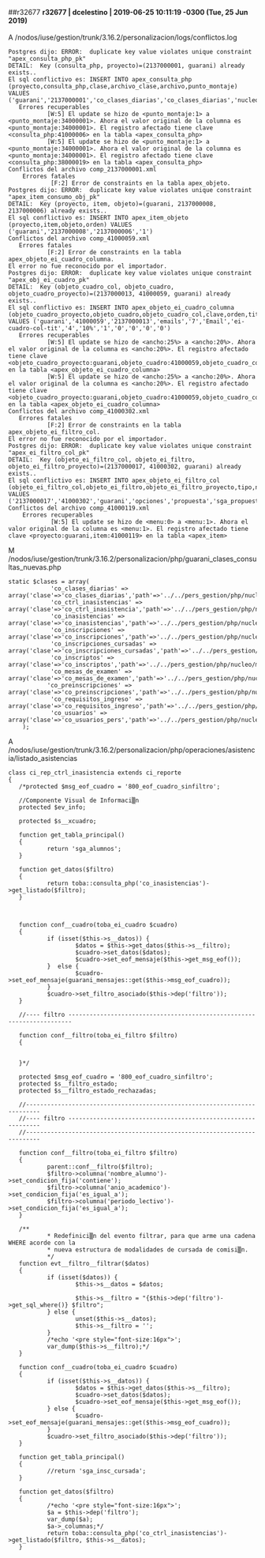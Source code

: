 ##r32677
**r32677 | dcelestino | 2019-06-25 10:11:19 -0300 (Tue, 25 Jun 2019)**
<br></br>
A /nodos/iuse/gestion/trunk/3.16.2/personalizacion/logs/conflictos.log
     
    Postgres dijo: ERROR:  duplicate key value violates unique constraint "apex_consulta_php_pk"
    DETAIL:  Key (consulta_php, proyecto)=(2137000001, guarani) already exists..
    El sql conflictivo es: INSERT INTO apex_consulta_php (proyecto,consulta_php,clase,archivo_clase,archivo,punto_montaje) VALUES ('guarani','2137000001','co_clases_diarias','co_clases_diarias','nucleo/cursadas/co_clases_diarias.php','34000001')
       Errores recuperables
               [W:5] El update se hizo de <punto_montaje:1> a <punto_montaje:34000001>. Ahora el valor original de la columna es <punto_montaje:34000001>. El registro afectado tiene clave <consulta_php:41000006> en la tabla <apex_consulta_php>
               [W:5] El update se hizo de <punto_montaje:1> a <punto_montaje:34000001>. Ahora el valor original de la columna es <punto_montaje:34000001>. El registro afectado tiene clave <consulta_php:38000019> en la tabla <apex_consulta_php>
    Conflictos del archivo comp_2137000001.xml
        Errores fatales
                [F:2] Error de constraints en la tabla apex_objeto.
    Postgres dijo: ERROR:  duplicate key value violates unique constraint "apex_item_consumo_obj_pk"
    DETAIL:  Key (proyecto, item, objeto)=(guarani, 2137000008, 2137000006) already exists..
    El sql conflictivo es: INSERT INTO apex_item_objeto (proyecto,item,objeto,orden) VALUES ('guarani','2137000008','2137000006','1')
    Conflictos del archivo comp_41000059.xml
       Errores fatales
               [F:2] Error de constraints en la tabla apex_objeto_ei_cuadro_columna.
    El error no fue reconocido por el importador.
    Postgres dijo: ERROR:  duplicate key value violates unique constraint "apex_obj_ei_cuadro_pk"
    DETAIL:  Key (objeto_cuadro_col, objeto_cuadro, objeto_cuadro_proyecto)=(2137000013, 41000059, guarani) already exists..
    El sql conflictivo es: INSERT INTO apex_objeto_ei_cuadro_columna (objeto_cuadro_proyecto,objeto_cuadro,objeto_cuadro_col,clave,orden,titulo,estilo_titulo,estilo,ancho,formateo,no_ordenar,total,usar_vinculo,permitir_html) VALUES ('guarani','41000059','2137000013','emails','7','Email','ei-cuadro-col-tit','4','10%','1','0','0','0','0')
       Errores recuperables
               [W:5] El update se hizo de <ancho:25%> a <ancho:20%>. Ahora el valor original de la columna es <ancho:20%>. El registro afectado tiene clave <objeto_cuadro_proyecto:guarani,objeto_cuadro:41000059,objeto_cuadro_col:41000029> en la tabla <apex_objeto_ei_cuadro_columna>
               [W:5] El update se hizo de <ancho:25%> a <ancho:20%>. Ahora el valor original de la columna es <ancho:20%>. El registro afectado tiene clave <objeto_cuadro_proyecto:guarani,objeto_cuadro:41000059,objeto_cuadro_col:41000032> en la tabla <apex_objeto_ei_cuadro_columna>
    Conflictos del archivo comp_41000302.xml
       Errores fatales
               [F:2] Error de constraints en la tabla apex_objeto_ei_filtro_col.
    El error no fue reconocido por el importador.
    Postgres dijo: ERROR:  duplicate key value violates unique constraint "apex_ei_filtro_col_pk"
    DETAIL:  Key (objeto_ei_filtro_col, objeto_ei_filtro, objeto_ei_filtro_proyecto)=(2137000017, 41000302, guarani) already exists..
    El sql conflictivo es: INSERT INTO apex_objeto_ei_filtro_col (objeto_ei_filtro_col,objeto_ei_filtro,objeto_ei_filtro_proyecto,tipo,nombre,expresion,etiqueta,obligatorio,inicial,orden,opciones_es_multiple,opciones_ef,carga_metodo,carga_consulta_php,carga_fuente,carga_col_clave,carga_col_desc,carga_permite_no_seteado,carga_no_seteado_ocultar,punto_montaje) VALUES ('2137000017','41000302','guarani','opciones','propuesta','sga_propuestas.propuesta','Propuesta','0','1','9','0','ef_combo','get_listado','5','guarani','propuesta','nombre','0','0','1')
    Conflictos del archivo comp_41000119.xml
        Errores recuperables
                [W:5] El update se hizo de <menu:0> a <menu:1>. Ahora el valor original de la columna es <menu:1>. El registro afectado tiene clave <proyecto:guarani,item:41000119> en la tabla <apex_item>

M /nodos/iuse/gestion/trunk/3.16.2/personalizacion/php/guarani_clases_consultas_nuevas.php
     
    static $clases = array(
                'co_clases_diarias' => array('clase'=>'co_clases_diarias','path'=>'../../pers_gestion/php/nucleo/cursadas/co_clases_diarias.php'),
                'co_ctrl_inasistencias' => array('clase'=>'co_ctrl_inasistencia','path'=>'../../pers_gestion/php/nucleo/asistencia/co_ctrl_inasistencia.php'),
                'co_inasistencias' => array('clase'=>'co_inasistencias','path'=>'../../pers_gestion/php/nucleo/asistencia/co_inasistencias.php'),
                'co_inscripciones' => array('clase'=>'co_inscripciones','path'=>'../../pers_gestion/php/nucleo/matriculas/inscripciones/co_inscripciones.php'),
                'co_inscripciones_cursadas' => array('clase'=>'co_inscripciones_cursadas','path'=>'../../pers_gestion/php/nucleo/cursadas/inscripciones/co_inscripciones_cursadas.php'),
                'co_inscriptos' => array('clase'=>'co_inscriptos','path'=>'../../pers_gestion/php/nucleo/matriculas/inscripciones/co_inscriptos.php'),
                'co_mesas_de_examen' => array('clase'=>'co_mesas_de_examen','path'=>'../../pers_gestion/php/nucleo/examenes/mesas_de_examen/co_mesas_de_examen.php'),
               'co_preinscripciones' => array('clase'=>'co_preinscripciones','path'=>'../../pers_gestion/php/nucleo/matriculas/inscripciones/propuestas_preinscripcion/co_preinscripciones.php'),
                'co_requisitos_ingreso' => array('clase'=>'co_requisitos_ingreso','path'=>'../../pers_gestion/php/nucleo/requisitos/requisitos_ingreso/co_requisitos_ingreso.php'),
                'co_usuarios' => array('clase'=>'co_usuarios_pers','path'=>'../../pers_gestion/php/nucleo/_lib/usuarios/co_usuarios_pers.php'),
        );

A /nodos/iuse/gestion/trunk/3.16.2/personalizacion/php/operaciones/asistencia/listado_asistencias
    
    class ci_rep_ctrl_inasistencia extends ci_reporte
    {
       /*protected $msg_eof_cuadro = '800_eof_cuadro_sinfiltro';

       //Componente Visual de Informaci▒n
       protected $ev_info;

       protected $s__xcuadro;

       function get_tabla_principal()
       {
               return 'sga_alumnos';
       }

       function get_datos($filtro)
       {
               return toba::consulta_php('co_inasistencias')->get_listado($filtro);
       }



       function conf__cuadro(toba_ei_cuadro $cuadro)
       {
               if (isset($this->s__datos)) {
                       $datos = $this->get_datos($this->s__filtro);
                       $cuadro->set_datos($datos);
                       $cuadro->set_eof_mensaje($this->get_msg_eof());
               }  else {
                       $cuadro->set_eof_mensaje(guarani_mensajes::get($this->msg_eof_cuadro));
               }
               $cuadro->set_filtro_asociado($this->dep('filtro'));
       }

       //---- filtro -----------------------------------------------------------------------

       function conf__filtro(toba_ei_filtro $filtro)
       {


       }*/

       protected $msg_eof_cuadro = '800_eof_cuadro_sinfiltro';
       protected $s__filtro_estado;
       protected $s__filtro_estado_rechazadas;

       //--------------------------------------------------------------------------
       //---- filtro --------------------------------------------------------------
       //--------------------------------------------------------------------------

       function conf__filtro(toba_ei_filtro $filtro)
       {
               parent::conf__filtro($filtro);
               $filtro->columna('nombre_alumno')->set_condicion_fija('contiene');
               $filtro->columna('anio_academico')->set_condicion_fija('es_igual_a');
               $filtro->columna('periodo_lectivo')->set_condicion_fija('es_igual_a');
       }

       /**
               * Redefinici▒n del evento filtrar, para que arme una cadena WHERE acorde con la
               * nueva estructura de modalidades de cursada de comisi▒n.
               */
       function evt__filtro__filtrar($datos)
       {
               if (isset($datos)) {
                       $this->s__datos = $datos;

                       $this->s__filtro = "{$this->dep('filtro')->get_sql_where()} $filtro";
               } else {
                       unset($this->s__datos);
                       $this->s__filtro = '';
               }
               /*echo '<pre style="font-size:16px">';
               var_dump($this->s__filtro);*/
       }

       function conf__cuadro(toba_ei_cuadro $cuadro)
       {
               if (isset($this->s__datos)) {
                       $datos = $this->get_datos($this->s__filtro);
                       $cuadro->set_datos($datos);
                       $cuadro->set_eof_mensaje($this->get_msg_eof());
               } else {
                       $cuadro->set_eof_mensaje(guarani_mensajes::get($this->msg_eof_cuadro));
               }
               $cuadro->set_filtro_asociado($this->dep('filtro'));
       }

       function get_tabla_principal()
       {
               //return 'sga_insc_cursada';
       }

       function get_datos($filtro)
       {
               /*echo '<pre style="font-size:16px">';
               $a = $this->dep('filtro');
               var_dump($a);
               $a->_columnas;*/
               return toba::consulta_php('co_ctrl_inasistencias')->get_listado($filtro, $this->s__datos);
       }
